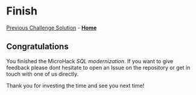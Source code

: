 # Finish

[Previous Challenge Solution](challenge-03.md) - **[Home](../Readme.md)**

## Congratulations

You finished the MicroHack *SQL modernization*.
If you want to give feedback please dont hesitate to open an Issue on the repository or get in touch with one of us directly.

Thank you for investing the time and see you next time!

